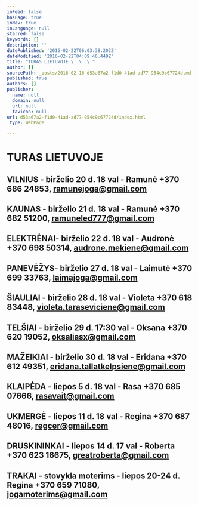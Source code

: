```yaml
---
inFeed: false
hasPage: true
inNav: true
inLanguage: null
starred: false
keywords: []
description: ''
datePublished: '2016-02-22T06:03:38.202Z'
dateModified: '2016-02-22T04:09:46.449Z'
title: "TURAS LIETUVOJE \_ \_ \_"
author: []
sourcePath: _posts/2016-02-16-d53a67a2-f1d0-41ad-ad77-954c9c67724d.md
published: true
authors: []
publisher:
  name: null
  domain: null
  url: null
  favicon: null
url: d53a67a2-f1d0-41ad-ad77-954c9c67724d/index.html
_type: WebPage

---
```

# TURAS LIETUVOJE      

## VILNIUS - birželio 20 d. 18 val - Ramunė +370 686 24853, ramunejoga@gmail.com                                                                                     

## KAUNAS - birželio 21 d. 18 val - Ramunė +370 682 51200, ramuneled777@gmail.com                                                                         

## ELEKTRĖNAI- birželio 22 d. 18 val - Audronė +370 698 50314, audrone.mekiene@gmail.com                                                                   

## PANEVĖŽYS- birželio 27 d. 18 val - Laimutė +370 699 33763, laimajoga@gmail.com                                                                                           

## ŠIAULIAI - birželio 28 d. 18 val - Violeta +370 618 83448, violeta.taraseviciene@gmail.com                                                                       

## TELŠIAI - birželio 29 d. 17:30 val - Oksana +370 620 19052, oksaliasx@gmail.com                                                                                     

## MAŽEIKIAI - birželio 30 d. 18 val - Eridana +370 612 49351, eridana.tallatkelpsiene@gmail.com                                                               

## KLAIPĖDA - liepos 5 d. 18 val - Rasa +370 685 07666, rasavait@gmail.com                                                                                

## UKMERGĖ - liepos 11 d. 18 val - Regina +370 687 48016, regcer@gmail.com                                                                                       

## DRUSKININKAI - liepos 14 d. 17 val - Roberta +370 623 16675, greatroberta@gmail.com                                                                                         

## TRAKAI - stovykla moterims - liepos 20-24 d. Regina +370 659 71080, jogamoterims@gmail.com